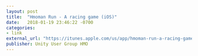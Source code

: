 ```yaml
---
layout: post
title:  "Hmoman Run - A racing game (iOS)"
date:   2018-01-19 23:46:22 -0700
categories:
- link
external_url: "https://itunes.apple.com/us/app/hmoman-run-a-racing-game/id1336687974?mt=8"
publisher: Unity User Group HMO
---
```

